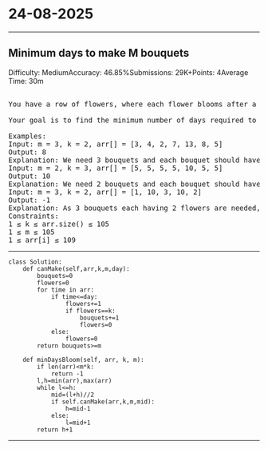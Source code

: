 # 24-08-2025
---
## Minimum days to make M bouquets
Difficulty: MediumAccuracy: 46.85%Submissions: 29K+Points: 4Average Time: 30m
<pre>

You have a row of flowers, where each flower blooms after a specific day. The array arr[] represents the blooming schedule: arr[i] is the day the flower at position i will bloom. To create a bouquet, you need to collect k adjacent bloomed flowers. Each flower can only be used in one bouquet.

Your goal is to find the minimum number of days required to make exactly m bouquets. If it is not possible to make m bouquets with the given arrangement, return -1.

Examples:
Input: m = 3, k = 2, arr[] = [3, 4, 2, 7, 13, 8, 5]
Output: 8
Explanation: We need 3 bouquets and each bouquet should have 2 flowers. After day 8: [x, x, x, x, _, x, x], we can make first bouquet from the first 2 flowers, second bouquet from the next 2 flowers and the third bouquet from the last 2 flowers.
Input: m = 2, k = 3, arr[] = [5, 5, 5, 5, 10, 5, 5]
Output: 10
Explanation: We need 2 bouquets and each bouquet should have 3 flowers, After day 5: [x, x, x, x, _, x, x], we can make one bouquet of the first three flowers that bloomed, but cannot make another bouquet. After day 10: [x, x, x, x, x, x, x], Now we can make two bouquets, taking 3 adjacent flowers in one bouquet.
Input: m = 3, k = 2, arr[] = [1, 10, 3, 10, 2]
Output: -1
Explanation: As 3 bouquets each having 2 flowers are needed, that means we need 6 flowers. But there are only 5 flowers so it is impossible to get the needed bouquets therefore -1 will be returned.
Constraints:
1 ≤ k ≤ arr.size() ≤ 105
1 ≤ m ≤ 105
1 ≤ arr[i] ≤ 109
</pre>

---
```
class Solution:
    def canMake(self,arr,k,m,day):
        bouquets=0
        flowers=0
        for time in arr:
            if time<=day:
                flowers+=1
                if flowers==k:
                    bouquets+=1
                    flowers=0
            else:
                flowers=0
        return bouquets>=m
    
    def minDaysBloom(self, arr, k, m):
        if len(arr)<m*k:
            return -1
        l,h=min(arr),max(arr)
        while l<=h:
            mid=(l+h)//2
            if self.canMake(arr,k,m,mid):
                h=mid-1
            else:
                l=mid+1
        return h+1

```
---
